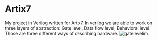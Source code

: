 # Artix7
My project in Verilog written for Artix7. In verilog we are able to work on three layers of abstraction: Gate level, Data flow level, Behavioral level. Those are three different ways of describing hardware.
![gatelevelim](images/gatelevel.png)

